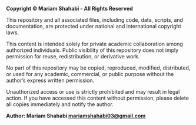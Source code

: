 **Copyright © Mariam Shahabi - All Rights Reserved**

This repository and all associated files, including code, data, scripts, and documentation, are protected under national and international copyright laws.

This content is intended solely for private academic collaboration among authorized individuals. Public visibility of this repository does not imply permission for reuse, redistribution, or derivative work.

No part of this repository may be copied, reproduced, modified, distributed, or used for any academic, commercial, or public purpose without the author’s express written permission.

Unauthorized access or use is strictly prohibited and may result in legal action. If you have accessed this content without permission, please delete all copies immediately and notify the author.

**Author: Mariam Shahabi <mariamshahabi03@gmail.com>**
